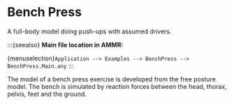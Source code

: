 # Bench Press

A full-body model doing push-ups with assumed drivers.



:::{seealso}
**Main file location in AMMR:**

{menuselection}`Application --> Examples --> BenchPress --> BenchPress.Main.any`
:::

The model of a bench press exercise is developed from the free posture model.
The bench is simulated by reaction forces between the head, thorax, pelvis,
feet and the ground.
